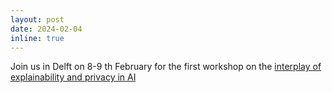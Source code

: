 ```yaml
---
layout: post
date: 2024-02-04 
inline: true
---
```


Join us in Delft on 8-9 th February for the first workshop on the [interplay of explainability and privacy in AI](https://www.delftdesignforvalues.nl/event/workshop-series-on-values-and-value-conflicts-navigating-the-interplay-of-explainability-and-privacy-in-ai/)
